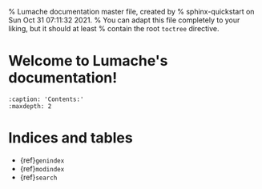 % Lumache documentation master file, created by
% sphinx-quickstart on Sun Oct 31 07:11:32 2021.
% You can adapt this file completely to your liking, but it should at least
% contain the root `toctree` directive.

# Welcome to Lumache's documentation!

```{toctree}
:caption: 'Contents:'
:maxdepth: 2
```

# Indices and tables

- {ref}`genindex`
- {ref}`modindex`
- {ref}`search`
